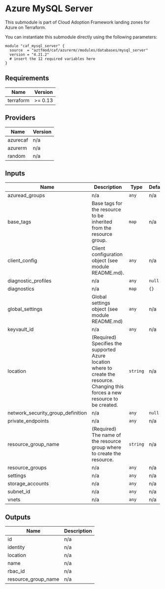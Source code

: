 # Azure MySQL Server

This submodule is part of Cloud Adoption Framework landing zones for Azure on Terraform.

You can instantiate this submodule directly using the following parameters:

```
module "caf_mysql_server" {
  source  = "aztfmod/caf/azurerm//modules/databases/mysql_server"
  version = "4.21.2"
  # insert the 12 required variables here
}
```

<!-- BEGINNING OF PRE-COMMIT-TERRAFORM DOCS HOOK -->
## Requirements

| Name | Version |
|------|---------|
| terraform | >= 0.13 |

## Providers

| Name | Version |
|------|---------|
| azurecaf | n/a |
| azurerm | n/a |
| random | n/a |

## Inputs

| Name | Description | Type | Default | Required |
|------|-------------|------|---------|:--------:|
| azuread\_groups | n/a | `any` | n/a | yes |
| base\_tags | Base tags for the resource to be inherited from the resource group. | `map` | n/a | yes |
| client\_config | Client configuration object (see module README.md). | `any` | n/a | yes |
| diagnostic\_profiles | n/a | `any` | `null` | no |
| diagnostics | n/a | `map` | `{}` | no |
| global\_settings | Global settings object (see module README.md) | `any` | n/a | yes |
| keyvault\_id | n/a | `any` | n/a | yes |
| location | (Required) Specifies the supported Azure location where to create the resource. Changing this forces a new resource to be created. | `string` | n/a | yes |
| network\_security\_group\_definition | n/a | `any` | `null` | no |
| private\_endpoints | n/a | `any` | n/a | yes |
| resource\_group\_name | (Required) The name of the resource group where to create the resource. | `string` | n/a | yes |
| resource\_groups | n/a | `any` | n/a | yes |
| settings | n/a | `any` | n/a | yes |
| storage\_accounts | n/a | `any` | n/a | yes |
| subnet\_id | n/a | `any` | n/a | yes |
| vnets | n/a | `any` | n/a | yes |

## Outputs

| Name | Description |
|------|-------------|
| id | n/a |
| identity | n/a |
| location | n/a |
| name | n/a |
| rbac\_id | n/a |
| resource\_group\_name | n/a |

<!-- END OF PRE-COMMIT-TERRAFORM DOCS HOOK -->